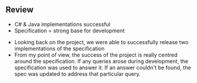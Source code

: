 ## Review
* C# & Java implementations successful
* Specification = strong base for development


<aside class="notes">
<ul>
	<li>Looking back on the project, we were able to successfully release two implementations of the specification</li>
	<li>From my point of view, the success of the project is really centred around the specification. If any queries arose during development, the specification was used to answer it. If an answer couldn't be found, the spec was updated to address that particular query.</li>
</ul>
</aside>